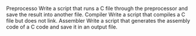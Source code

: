 Preprocesso
Write a script that runs a C file through the preprocessor and save the result into another file.
 Compiler
Write a script that compiles a C file but does not link.
 Assembler
Write a script that generates the assembly code of a C code and save it in an output file.
